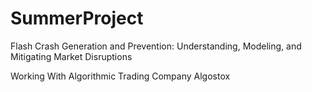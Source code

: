 # SummerProject

Flash Crash Generation and Prevention: Understanding, Modeling, and Mitigating Market Disruptions

Working With Algorithmic Trading Company Algostox
